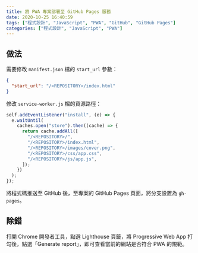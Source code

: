 ```yaml
---
title: 將 PWA 專案部署至 GitHub Pages 服務
date: 2020-10-25 16:40:59
tags: ["程式設計", "JavaScript", "PWA", "GitHub", "GitHub Pages"]
categories: ["程式設計", "JavaScript", "PWA"]
---
```


## 做法

需要修改 `manifest.json` 檔的 `start_url` 參數：

```json
{
  "start_url": "/<REPOSITORY>/index.html"
}
```

修改 `service-worker.js` 檔的資源路徑：

```js
self.addEventListener("install", (e) => {
  e.waitUntil(
    caches.open("store").then((cache) => {
      return cache.addAll([
        "/<REPOSITORY>/",
        "/<REPOSITORY>/index.html",
        "/<REPOSITORY>/images/cover.png",
        "/<REPOSITORY>/css/app.css",
        "/<REPOSITORY>/js/app.js",
      ]);
    })
  );
});
```

將程式碼推送至 GitHub 後，至專案的 GitHub Pages 頁面，將分支設置為 `gh-pages`。

## 除錯

打開 Chrome 開發者工具，點選 Lighthouse 頁籤，將 Progressive Web App 打勾後，點選「Generate report」，即可查看當前的網站是否符合 PWA 的規範。
